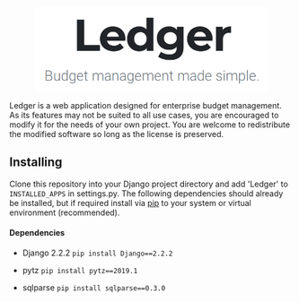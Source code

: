 <p align="center"><img src="static/Ledger/img/LedgerHeader.png" height="150px"/></p>
Ledger is a web application designed for enterprise budget management. As its features may not be suited to all use cases, you are encouraged to modify it for the needs of your own project. You are welcome to redistribute the modified software so long as the license is preserved.

## Installing
Clone this repository into your Django project directory and add 'Ledger' to `INSTALLED_APPS` in settings.py. The following dependencies should already be installed, but if required install via [pip](https://pypi.org/project/pip/) to your system or virtual environment (recommended).
#### Dependencies
+ Django 2.2.2
`pip install Django==2.2.2`

+ pytz
`pip install pytz==2019.1`

+ sqlparse
`pip install sqlparse==0.3.0`
